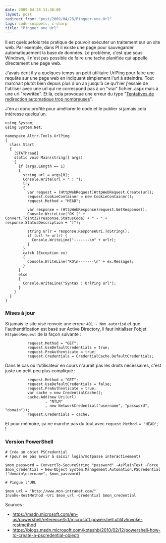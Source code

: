 ```yaml
---
date: 2009-04-28 11:30:00
layout: post
redirect_from: "post/2009/04/28/Pinguer-une-Url"
tags: code-snippets, c-sharp
title: "Pinguer une Url"
---
```


Il est quelquefois très pratique de pouvoir exécuter un traitement sur un
site web. Par exemple, dans PI il existe une page pour sauvegarder
automatiquement la base de données. Le problème, c'est que sous Windows, il
n'est pas possible de faire une tache planifiée qui appelle directement une
page web.

J'avais écrit il y a quelques temps un petit utilitaire UrlPing pour faire
une requête sur une page web en indiquant simplement l'url à atteindre. Tout
marchait plutôt bien depuis plus d'un an jusqu'à ce qu'hier j'essaie de
l'utiliser avec une url qui ne correspond pas à un "vrai" fichier .aspx mais à
une url "rewritée". Et là, cela provoque une erreur du type "[Tentatives de redirection
automatique trop nombreuses](http://stackoverflow.com/questions/518181/too-many-automatic-redirections-were-attempted-error-message-when-using-a-httpweb)".

J'en ai donc profité pour améliorer le code et le publier si jamais cela
intéresse quelqu'un.

```
using System;
using System.Net;

namespace Altrr.Tools.UrlPing
{
  class Start
  {
    [STAThread]
    static void Main(string[] args)
    {
      if (args.Length == 1)
      {
        string url = args[0];
        Console.Write(url + " : ");
        try
        {
          var request = (HttpWebRequest)HttpWebRequest.Create(url);
          request.CookieContainer = new CookieContainer();
          request.Method = "HEAD";

          var response = (HttpWebResponse)request.GetResponse();
          Console.WriteLine("OK (" + Convert.ToInt32(response.StatusCode) + " - " + response.StatusDescription + ")");

          string urlr = response.ResponseUri.ToString();
          if (url != urlr) {
            Console.WriteLine("-------\n" + urlr);
          }
        }
        catch (Exception ex)
        {
          Console.WriteLine("KO\n-------\n" + ex.Message);
        }
      }
      else
      {
        Console.WriteLine("Syntax : UrlPing url");
      }
    }
  }
}
```

### Mises à jour

Si jamais le site visé renvoie une erreur `401 - Non autorisé` et que
l'authentification est basé sur Active Directory, il faut initialiser l'objet
`HttpWebRequest` de la façon suivante :

```
          request.Method = "GET";
          request.UseDefaultCredentials = true;
          request.PreAuthenticate = true;
          request.Credentials = CredentialCache.DefaultCredentials;
```

Dans le cas où l'utilisateur en cours n'aurait pas les droits nécessaires, c'est
juste un petit peu plus compliqué :

```
          request.Method = "GET";
          request.UseDefaultCredentials = false;
          request.PreAuthenticate = true;
          var cache = new CredentialCache();
          cache.Add(new Uri(url)
                  , "NTLM"
                  , new NetworkCredential("username", "password", "domain"));
          request.Credentials = cache;
```

Et pour mémoire, ça ne marche pas du tout avec `request.Method = "HEAD";` !

### Version PowerShell

```
# Crée un objet PSCredential
# (pour ne pas avoir à saisir login/motpasse interactivement)

$mon_password = ConvertTo-SecureString "password" -AsPlainText -Force
$mon_credential = New-Object System.Management.Automation.PSCredential ("domain\username", $mon_password)

# Pingue l'URL

$mon_url = "http://www.mon-intranet.com/"
Invoke-RestMethod -Uri $mon_url -Credential $mon_credential
```

Sources :

* <https://msdn.microsoft.com/en-us/powershell/reference/5.1/microsoft.powershell.utility/invoke-restmethod>
* <https://blogs.msdn.microsoft.com/koteshb/2010/02/12/powershell-how-to-create-a-pscredential-object/>

